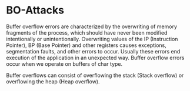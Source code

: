 # BO-Attacks

Buffer overflow errors are characterized by the overwriting of memory fragments of the process,
which should have never been modified intentionally or unintentionally.
Overwriting values of the IP (Instruction Pointer), BP (Base Pointer) and other registers causes exceptions,
segmentation faults, and other errors to occur.
Usually these errors end execution of the application in an unexpected way.
Buffer overflow errors occur when we operate on buffers of char type.

Buffer overflows can consist of overflowing the stack (Stack overflow) or overflowing the heap (Heap overflow).
